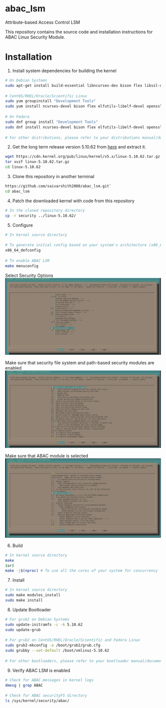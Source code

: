 # abac_lsm
Attribute-based Access Control LSM

This repository contains the source code and installation instructions for ABAC Linux Security Module.

# Installation
1. Install system dependencies for building the kernel
```bash
# On Debian Systems
sudo apt-get install build-essential libncurses-dev bison flex libssl-dev libelf-dev

# CentOS/RHEL/Oracle/Scientific Linux
sudo yum groupinstall "Development Tools"
sudo yum install ncurses-devel bison flex elfutils-libelf-devel openssl-devel

# On Fedora
sudo dnf group install "Development Tools"
sudo dnf install ncurses-devel bison flex elfutils-libelf-devel openssl-devel

# For other distributions, please refer to your distributions manual/documentation
```

2. Get the long term release version 5.10.62 from [here](https://cdn.kernel.org/pub/linux/kernel/v5.x/linux-5.10.62.tar.gz) and extract it.
```bash
wget https://cdn.kernel.org/pub/linux/kernel/v5.x/linux-5.10.62.tar.gz
tar xvzf linux-5.10.62.tar.gz
cd linux-5.10.62
```

3. Clone this repository in another terminal
```bash
https://github.com/saivarshith2000/abac_lsm.git`
cd abac_lsm
```

4. Patch the downloaded kernel with code from this repository
```bash
# In the cloned repository directory
cp -r security ../linux-5.10.62/
```

5. Configure
```bash
# In kernel source directory

# To generate initial config based on your system's architecture (x86_64 here)
x86_64_defconfig

# To enable ABAC LSM
make menuconfig
```
Select Security Options
![Select Security Options](images/s1.png "Select Security Options")

Make sure that security file system and path-based security modules are enabled
![Make sure that security file system and path-based security modules are enabled](images/s2.png "Make sure that security file system and path-based security modules are enabled")

Make sure that ABAC module is selected
![Make sure that ABAC module is selected](images/s3.png "Make sure that ABAC module is selected")


6. Build
```bash
# In kernel source directory
make
(or)
make -j$(nproc) # To use all the cores of your system for concurrency
```

7. Install
```bash
# In kernel source directory
sudo make modules_install
sudo make install
```

8. Update Bootloader
```bash
# For grub2 on Debian Systems
sudo update-initramfs -c -k 5.10.62
sudo update-grub

# For grub2 on CentOS/RHEL/Oracle/Scientific and Fedora Linux
sudo grub2-mkconfig -o /boot/grub2/grub.cfg
sudo grubby --set-default /boot/vmlinuz-5.10.62

# For other bootloaders, please refer to your bootloader manual/documentation
```

9. Verify ABAC LSM is enabled
```bash
# Check for ABAC messages in kernel logs
dmesg | grep ABAC 

# Check for ABAC securityFS directory
ls /sys/kernel/security/abac/
```

